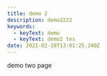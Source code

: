 ```yaml
---
title: demo 2
description: demo2222
keywords:
  - keyText: demo
  - keyText: demo2 tes
date: 2021-02-28T13:01:25.240Z
---
```

demo two page